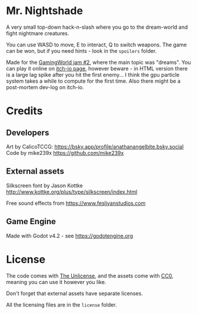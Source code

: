 # Mr. Nightshade

A very small top-down hack-n-slash where you go to the dream-world and fight nightmare creatures.

You can use WASD to move, E to interact, Q to switch weapons.
The game can be won, but if you need hints - look in the `spoilers` folder.

Made for the [GamingWorld jam #2](https://itch.io/jam/gw-december-game-jam-2), where the main topic was "dreams".
You can play it online on [itch-io page](https://mike239x.itch.io/mr-nightshade), however beware - in HTML version there is a large lag spike after you hit the first enemy... I think the gpu particle system takes a while to compute for the first time.
Also there might be a post-mortem dev-log on itch-io.

# Credits

## Developers

Art by CalicoTCCG: https://bsky.app/profile/anathanangelbite.bsky.social
Code by mike239x https://github.com/mike239x

## External assets

Silkscreen font by Jason Kottke
http://www.kottke.org/plus/type/silkscreen/index.html

Free sound effects from https://www.fesliyanstudios.com

## Game Engine

Made with Godot v4.2 - see https://godotengine.org

# License

The code comes with [The Unlicense](https://choosealicense.com/licenses/unlicense/), and the assets come with [CC0](https://choosealicense.com/licenses/cc0-1.0/), meaning you can use it however you like.

Don't forget that external assets have separate licenses.

All the licensing files are in the `license` folder.